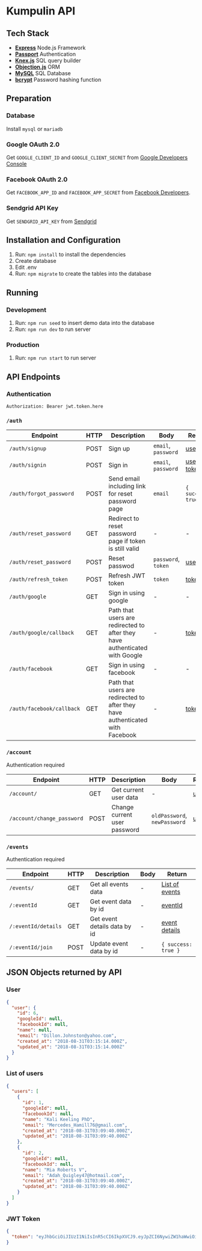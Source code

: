 # Kumpulin API

## Tech Stack

- [**Express**](https://expressjs.com/) Node.js Framework
- [**Passport**](http://www.passportjs.org/) Authentication
- [**Knex.js**](https://knexjs.org/) SQL query builder
- [**Objection.js**](https://vincit.github.io/objection.js/) ORM
- [**MySQL**](https://www.mysql.com/) SQL Database
- [**bcrypt**](https://github.com/kelektiv/node.bcrypt.js) Password hashing function

## Preparation

### Database

Install `mysql` or `mariadb`

### Google OAuth 2.0

Get `GOOGLE_CLIENT_ID` and `GOOGLE_CLIENT_SECRET` from [Google Developers Console](https://console.developers.google.com/)

### Facebook OAuth 2.0

Get `FACEBOOK_APP_ID` and `FACEBOOK_APP_SECRET` from [Facebook Developers](https://developers.facebook.com/).

### Sendgrid API Key

Get `SENDGRID_API_KEY` from [Sendgrid](https://app.sendgrid.com/)

## Installation and Configuration

1. Run: `npm install` to install the dependencies
2. Create database
3. Edit .env
4. Run: `npm migrate` to create the tables into the database

## Running

### Development

1. Run: `npm run seed` to insert demo data into the database
2. Run: `npm run dev` to run server

### Production

1. Run: `npm run start` to run server

## API Endpoints

### Authentication

`Authorization: Bearer jwt.token.here`

### `/auth`

| Endpoint                  | HTTP | Description                                                                   | Body                | Return                             |
| ------------------------- | ---- | ----------------------------------------------------------------------------- | ------------------- | ---------------------------------- |
| `/auth/signup`            | POST | Sign up                                                                       | `email`, `password` | [user](#user)                      |
| `/auth/signin`            | POST | Sign in                                                                       | `email`, `password` | [user](#user), [token](#jwt-token) |
| `/auth/forgot_password`   | POST | Send email including link for reset password page                             | `email`             | `{ success: true }`                |
| `/auth/reset_password`    | GET  | Redirect to reset password page if token is still valid                       | -                   | -                                  |
| `/auth/reset_password`    | POST | Reset passwod                                                                 | `password`, `token` | [user](#user)                      |
| `/auth/refresh_token`     | POST | Refresh JWT token                                                             | `token`             | [token](#jwt-token)                |
| `/auth/google`            | GET  | Sign in using google                                                          | -                   | -                                  |
| `/auth/google/callback`   | GET  | Path that users are redirected to after they have authenticated with Google   | -                   | [token](#jwt-token)                |
| `/auth/facebook`          | GET  | Sign in using facebook                                                        | -                   | -                                  |
| `/auth/facebook/callback` | GET  | Path that users are redirected to after they have authenticated with Facebook | -                   | [token](#jwt-token)                |

### `/account`

Authentication required

| Endpoint                   | HTTP | Description                  | Body                         | Return        |
| -------------------------- | ---- | ---------------------------- | ---------------------------- | ------------- |
| `/account/`                | GET  | Get current user data        | -                            | [user](#user) |
| `/account/change_password` | POST | Change current user password | `oldPassword`, `newPassword` | [user](#user) |

### `/events`

Authentication required

| Endpoint            | HTTP | Description                  | Body | Return                    |
| ------------------- | ---- | ---------------------------- | ---- | ------------------------- |
| `/events/`          | GET  | Get all events data          | -    | [List of events](#events) |
| `/:eventId`         | GET  | Get event data by id         | -    | [eventId](#events)        |
| `/:eventId/details` | GET  | Get event details data by id | -    | [event details](#events)  |
| `/:eventId/join`    | POST | Update event data by id      | -    | `{ success: true }`       |

## JSON Objects returned by API

### User

```JSON
{
  "user": {
    "id": 6,
    "googleId": null,
    "facebookId": null,
    "name": null,
    "email": "Dillon.Johnston@yahoo.com",
    "created_at": "2018-08-31T03:15:14.000Z",
    "updated_at": "2018-08-31T03:15:14.000Z"
  }
}
```

### List of users

```JSON
{
  "users": [
    {
      "id": 1,
      "googleId": null,
      "facebookId": null,
      "name": "Kali Keeling PhD",
      "email": "Mercedes_Hamill76@gmail.com",
      "created_at": "2018-08-31T03:09:40.000Z",
      "updated_at": "2018-08-31T03:09:40.000Z"
    },
    {
      "id": 2,
      "googleId": null,
      "facebookId": null,
      "name": "Mia Roberts V",
      "email": "Adah_Quigley47@hotmail.com",
      "created_at": "2018-08-31T03:09:40.000Z",
      "updated_at": "2018-08-31T03:09:40.000Z"
    }
  ]
}
```

### JWT Token

```JSON
{
  "token": "eyJhbGciOiJIUzI1NiIsInR5cCI6IkpXVCJ9.eyJpZCI6NywiZW1haWwiOiJnaWJyYW5raHJpc25hcHV0cmFAZ21haWwuY29tIiwiaWF0IjoxNTM1Njg4MDA2LCJleHAiOjE1MzYyOTI4MDZ9.jwVZHCsGKb6pLlYR--qJlLAlo8zSdK9H7Nc5tlreTXc"
}
```
